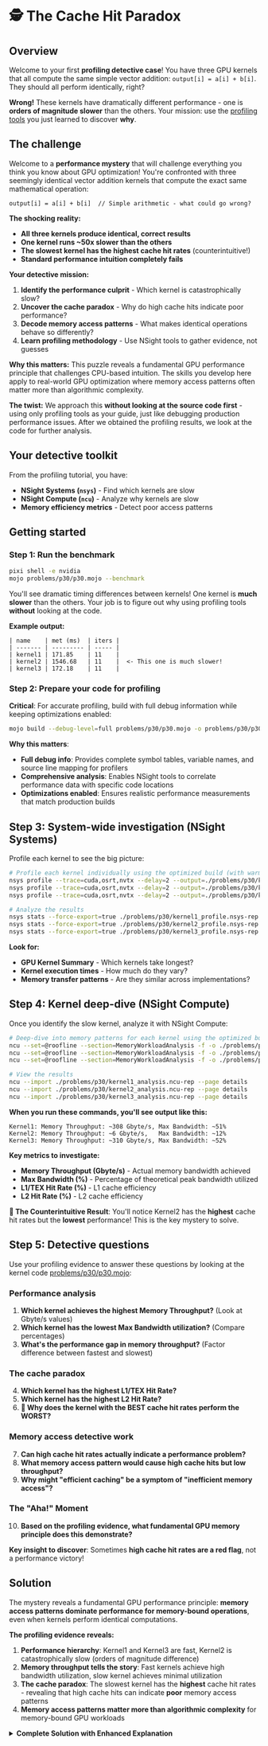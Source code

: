 # 🕵 The Cache Hit Paradox

## Overview

Welcome to your first **profiling detective case**! You have three GPU kernels that all compute the same simple vector addition: `output[i] = a[i] + b[i]`. They should all perform identically, right?

**Wrong!** These kernels have dramatically different performance - one is **orders of magnitude slower** than the others. Your mission: use the [profiling tools](./nvidia_profiling_basics.md) you just learned to discover **why**.

## The challenge

Welcome to a **performance mystery** that will challenge everything you think you know about GPU optimization! You're confronted with three seemingly identical vector addition kernels that compute the exact same mathematical operation:

```
output[i] = a[i] + b[i]  // Simple arithmetic - what could go wrong?
```

**The shocking reality:**

- **All three kernels produce identical, correct results**
- **One kernel runs ~50x slower than the others**
- **The slowest kernel has the highest cache hit rates** (counterintuitive!)
- **Standard performance intuition completely fails**

**Your detective mission:**

1. **Identify the performance culprit** - Which kernel is catastrophically slow?
2. **Uncover the cache paradox** - Why do high cache hits indicate poor performance?
3. **Decode memory access patterns** - What makes identical operations behave so differently?
4. **Learn profiling methodology** - Use NSight tools to gather evidence, not guesses

**Why this matters:** This puzzle reveals a fundamental GPU performance principle that challenges CPU-based intuition. The skills you develop here apply to real-world GPU optimization where memory access patterns often matter more than algorithmic complexity.

**The twist:** We approach this **without looking at the source code first** - using only profiling tools as your guide, just like debugging production performance issues. After we obtained the profiling results, we look at the code for further analysis.

## Your detective toolkit

From the profiling tutorial, you have:

- **NSight Systems (`nsys`)** - Find which kernels are slow
- **NSight Compute (`ncu`)** - Analyze why kernels are slow
- **Memory efficiency metrics** - Detect poor access patterns

## Getting started

### Step 1: Run the benchmark

```bash
pixi shell -e nvidia
mojo problems/p30/p30.mojo --benchmark
```

You'll see dramatic timing differences between kernels! One kernel is **much slower** than the others. Your job is to figure out why using profiling tools **without** looking at the code.

**Example output:**

```
| name    | met (ms)  | iters |
| ------- | --------- | ----- |
| kernel1 | 171.85    | 11    |
| kernel2 | 1546.68   | 11    |  <- This one is much slower!
| kernel3 | 172.18    | 11    |
```

### Step 2: Prepare your code for profiling

**Critical**: For accurate profiling, build with full debug information while keeping optimizations enabled:

```bash
mojo build --debug-level=full problems/p30/p30.mojo -o problems/p30/p30_profiler
```

**Why this matters**:

- **Full debug info**: Provides complete symbol tables, variable names, and source line mapping for profilers
- **Comprehensive analysis**: Enables NSight tools to correlate performance data with specific code locations
- **Optimizations enabled**: Ensures realistic performance measurements that match production builds

## Step 3: System-wide investigation (NSight Systems)

Profile each kernel to see the big picture:

```bash
# Profile each kernel individually using the optimized build (with warmup to avoid cold start effects)
nsys profile --trace=cuda,osrt,nvtx --delay=2 --output=./problems/p30/kernel1_profile ./problems/p30/p30_profiler --kernel1
nsys profile --trace=cuda,osrt,nvtx --delay=2 --output=./problems/p30/kernel2_profile ./problems/p30/p30_profiler --kernel2
nsys profile --trace=cuda,osrt,nvtx --delay=2 --output=./problems/p30/kernel3_profile ./problems/p30/p30_profiler --kernel3

# Analyze the results
nsys stats --force-export=true ./problems/p30/kernel1_profile.nsys-rep > ./problems/p30/kernel1_profile.txt
nsys stats --force-export=true ./problems/p30/kernel2_profile.nsys-rep > ./problems/p30/kernel2_profile.txt
nsys stats --force-export=true ./problems/p30/kernel3_profile.nsys-rep > ./problems/p30/kernel3_profile.txt
```

**Look for:**

- **GPU Kernel Summary** - Which kernels take longest?
- **Kernel execution times** - How much do they vary?
- **Memory transfer patterns** - Are they similar across implementations?

## Step 4: Kernel deep-dive (NSight Compute)

Once you identify the slow kernel, analyze it with NSight Compute:

```bash
# Deep-dive into memory patterns for each kernel using the optimized build
ncu --set=@roofline --section=MemoryWorkloadAnalysis -f -o ./problems/p30/kernel1_analysis ./problems/p30/p30_profiler --kernel1
ncu --set=@roofline --section=MemoryWorkloadAnalysis -f -o ./problems/p30/kernel2_analysis ./problems/p30/p30_profiler --kernel2
ncu --set=@roofline --section=MemoryWorkloadAnalysis -f -o ./problems/p30/kernel3_analysis ./problems/p30/p30_profiler --kernel3

# View the results
ncu --import ./problems/p30/kernel1_analysis.ncu-rep --page details
ncu --import ./problems/p30/kernel2_analysis.ncu-rep --page details
ncu --import ./problems/p30/kernel3_analysis.ncu-rep --page details
```

**When you run these commands, you'll see output like this:**

```
Kernel1: Memory Throughput: ~308 Gbyte/s, Max Bandwidth: ~51%
Kernel2: Memory Throughput: ~6 Gbyte/s,   Max Bandwidth: ~12%
Kernel3: Memory Throughput: ~310 Gbyte/s, Max Bandwidth: ~52%
```

**Key metrics to investigate:**

- **Memory Throughput (Gbyte/s)** - Actual memory bandwidth achieved
- **Max Bandwidth (%)** - Percentage of theoretical peak bandwidth utilized
- **L1/TEX Hit Rate (%)** - L1 cache efficiency
- **L2 Hit Rate (%)** - L2 cache efficiency

**🤔 The Counterintuitive Result**: You'll notice Kernel2 has the **highest** cache hit rates but the **lowest** performance! This is the key mystery to solve.

## Step 5: Detective questions

Use your profiling evidence to answer these questions by looking at the kernel code <a href="{{#include ../_includes/repo_url.md}}/blob/main/problems/p30/p30.mojo" class="filename">problems/p30/p30.mojo</a>:

### Performance analysis

1. **Which kernel achieves the highest Memory Throughput?** (Look at Gbyte/s values)
2. **Which kernel has the lowest Max Bandwidth utilization?** (Compare percentages)
3. **What's the performance gap in memory throughput?** (Factor difference between fastest and slowest)

### The cache paradox

4. **Which kernel has the highest L1/TEX Hit Rate?**
5. **Which kernel has the highest L2 Hit Rate?**
6. **🤯 Why does the kernel with the BEST cache hit rates perform the WORST?**

### Memory access detective work

7. **Can high cache hit rates actually indicate a performance problem?**
8. **What memory access pattern would cause high cache hits but low throughput?**
9. **Why might "efficient caching" be a symptom of "inefficient memory access"?**

### The "Aha!" Moment

10. **Based on the profiling evidence, what fundamental GPU memory principle does this demonstrate?**

**Key insight to discover**: Sometimes **high cache hit rates are a red flag**, not a performance victory!

## Solution

The mystery reveals a fundamental GPU performance principle: **memory access patterns dominate performance for memory-bound operations**, even when kernels perform identical computations.

**The profiling evidence reveals:**

1. **Performance hierarchy**: Kernel1 and Kernel3 are fast, Kernel2 is catastrophically slow (orders of magnitude difference)
2. **Memory throughput tells the story**: Fast kernels achieve high bandwidth utilization, slow kernel achieves minimal utilization
3. **The cache paradox**: The slowest kernel has the **highest** cache hit rates - revealing that high cache hits can indicate **poor** memory access patterns
4. **Memory access patterns matter more than algorithmic complexity** for memory-bound GPU workloads

<details class="solution-details">
<summary><strong>Complete Solution with Enhanced Explanation</strong></summary>

This profiling detective case demonstrates how memory access patterns create orders-of-magnitude performance differences, even when kernels perform identical mathematical operations.

## **Performance evidence from profiling**

**NSight Systems Timeline Analysis:**

- **Kernel 1**: Short execution time - **EFFICIENT**
- **Kernel 3**: Similar to Kernel 1 - **EFFICIENT**
- **Kernel 2**: Dramatically longer execution time - **INEFFICIENT**

**NSight Compute Memory Analysis (Hardware-Agnostic Patterns):**

- **Efficient kernels (1 & 3)**: High memory throughput, good bandwidth utilization, moderate cache hit rates
- **Inefficient kernel (2)**: Very low memory throughput, poor bandwidth utilization, **extremely high cache hit rates**

## **The cache paradox revealed**

**🤯 The Counterintuitive Discovery:**

- **Kernel2 has the HIGHEST cache hit rates** but **WORST performance**
- **This challenges conventional wisdom**: "High cache hits = good performance"
- **The truth**: High cache hit rates can be a **symptom of inefficient memory access patterns**

**Why the Cache Paradox Occurs:**

**Traditional CPU intuition (INCORRECT for GPUs):**

- Higher cache hit rates always mean better performance
- Cache hits reduce memory traffic, improving efficiency

**GPU memory reality (CORRECT understanding):**

- **Coalescing matters more than caching** for memory-bound workloads
- **Poor access patterns** can cause artificial cache hit inflation
- **Memory bandwidth utilization** is the real performance indicator

## **Root cause analysis - memory access patterns**

**Actual Kernel Implementations from p30.mojo:**

**Kernel 1 - Efficient Coalesced Access:**

```mojo
{{#include ../../../problems/p30/p30.mojo:kernel1}}
```

*Standard thread indexing - adjacent threads access adjacent memory*

**Kernel 2 - Inefficient Strided Access:**

```mojo
{{#include ../../../problems/p30/p30.mojo:kernel2}}
```

*Large stride=512 creates memory access gaps - same operation but scattered access*

**Kernel 3 - Efficient Reverse Access:**

```mojo
{{#include ../../../problems/p30/p30.mojo:kernel3}}
```

*Reverse indexing but still predictable - adjacent threads access adjacent addresses (just backwards)*

**Pattern Analysis:**

- **Kernel 1**: Classic coalesced access - adjacent threads access adjacent memory
- **Kernel 2**: Catastrophic strided access - threads jump by 512 elements
- **Kernel 3**: Reverse but still coalesced within warps - predictable pattern

## **Understanding the memory system**

**GPU Memory Architecture Fundamentals:**

- **Warp execution**: 32 threads execute together
- **Cache line size**: 128 bytes (32 float32 values)
- **Coalescing requirement**: Adjacent threads should access adjacent memory

**p30.mojo Configuration Details:**

```mojo
alias SIZE = 16 * 1024 * 1024          # 16M elements (64MB of float32 data)
alias THREADS_PER_BLOCK = (1024, 1)    # 1024 threads per block
alias BLOCKS_PER_GRID = (SIZE // 1024, 1)  # 16,384 blocks total
alias dtype = DType.float32             # 4 bytes per element
```

**Why these settings matter:**

- **Large dataset (16M)**: Makes memory access patterns clearly visible
- **1024 threads/block**: Maximum CUDA threads per block
- **32 warps/block**: Each block contains 32 warps of 32 threads each

**Memory Access Efficiency Visualization:**

```
KERNEL 1 (Coalesced):           KERNEL 2 (Strided by 512):
Warp threads 0-31:             Warp threads 0-31:
  Thread 0: Memory[0]            Thread 0: Memory[0]
  Thread 1: Memory[1]            Thread 1: Memory[512]
  Thread 2: Memory[2]            Thread 2: Memory[1024]
  ...                           ...
  Thread 31: Memory[31]          Thread 31: Memory[15872]

Result: 1 cache line fetch       Result: 32 separate cache line fetches
Status: ~308 GB/s throughput     Status: ~6 GB/s throughput
Cache: Efficient utilization     Cache: Same lines hit repeatedly!
```

**KERNEL 3 (Reverse but Coalesced):**

```
Warp threads 0-31 (first iteration):
  Thread 0: Memory[SIZE-1]     (reverse_i = SIZE-1-0)
  Thread 1: Memory[SIZE-2]     (reverse_i = SIZE-1-1)
  Thread 2: Memory[SIZE-3]     (reverse_i = SIZE-1-2)
  ...
  Thread 31: Memory[SIZE-32]   (reverse_i = SIZE-1-31)

Result: Adjacent addresses (just backwards)
Status: ~310 GB/s throughput (nearly identical to Kernel 1)
Cache: Efficient utilization despite reverse order
```

## **The cache paradox explained**

**Why Kernel2 (stride=512) has high cache hit rates but poor performance:**

**The stride=512 disaster explained:**

```mojo
# Each thread processes multiple elements with huge gaps:
Thread 0: elements [0, 512, 1024, 1536, 2048, ...]
Thread 1: elements [1, 513, 1025, 1537, 2049, ...]
Thread 2: elements [2, 514, 1026, 1538, 2050, ...]
...
```

**Why this creates the cache paradox:**

1. **Cache line repetition**: Each 512-element jump stays within overlapping cache line regions
2. **False efficiency illusion**: Same cache lines accessed repeatedly = artificially high "hit rates"
3. **Bandwidth catastrophe**: 32 threads × 32 separate cache lines = massive memory traffic
4. **Warp execution mismatch**: GPU designed for coalesced access, but getting scattered access

**Concrete example with float32 (4 bytes each):**

- **Cache line**: 128 bytes = 32 float32 values
- **Stride 512**: Thread jumps by 512×4 = 2048 bytes = 16 cache lines apart!
- **Warp impact**: 32 threads need 32 different cache lines instead of 1

**The key insight**: High cache hits in Kernel2 are **repeated access to inefficiently fetched data**, not smart caching!

## **Profiling methodology insights**

**Systematic Detective Approach:**

**Phase 1: NSight Systems (Big Picture)**

- Identify which kernels are slow
- Rule out obvious bottlenecks (memory transfers, API overhead)
- Focus on kernel execution time differences

**Phase 2: NSight Compute (Deep Analysis)**

- Analyze memory throughput metrics
- Compare bandwidth utilization percentages
- Investigate cache hit rates and patterns

**Phase 3: Connect Evidence to Theory**

```
PROFILING EVIDENCE → CODE ANALYSIS:

NSight Compute Results:           Actual Code Pattern:
- Kernel1: ~308 GB/s            → i = block_idx*block_dim + thread_idx (coalesced)
- Kernel2: ~6 GB/s, 99% L2 hits → i += 512 (catastrophic stride)
- Kernel3: ~310 GB/s            → reverse_i = size-1-forward_i (reverse coalesced)

The profiler data directly reveals the memory access efficiency!
```

**Evidence-to-Code Connection:**

- **High throughput + normal cache rates** = Coalesced access (Kernels 1 & 3)
- **Low throughput + high cache rates** = Inefficient strided access (Kernel 2)
- **Memory bandwidth utilization** reveals true efficiency regardless of cache statistics

## **Real-world performance implications**

**This pattern affects many GPU applications:**

**Scientific Computing:**

- **Stencil computations**: Neighbor access patterns in grid simulations
- **Linear algebra**: Matrix traversal order (row-major vs column-major)
- **PDE solvers**: Grid point access patterns in finite difference methods

**Graphics and Image Processing:**

- **Texture filtering**: Sample access patterns in shaders
- **Image convolution**: Filter kernel memory access
- **Color space conversion**: Channel interleaving strategies

**Machine Learning:**

- **Matrix operations**: Memory layout optimization in GEMM
- **Tensor contractions**: Multi-dimensional array access patterns
- **Data loading**: Batch processing and preprocessing pipelines

## **Fundamental GPU optimization principles**

**Memory-First Optimization Strategy:**

1. **Memory patterns dominate**: Access patterns often matter more than algorithmic complexity
2. **Coalescing is critical**: Design for adjacent threads accessing adjacent memory
3. **Measure bandwidth utilization**: Focus on actual throughput, not just cache statistics
4. **Profile systematically**: Use NSight tools to identify real bottlenecks

**Key Technical Insights:**

- **Memory-bound workloads**: Bandwidth utilization determines performance
- **Cache metrics can mislead**: High hit rates don't always indicate efficiency
- **Warp-level thinking**: Design access patterns for 32-thread execution groups
- **Hardware-aware programming**: Understanding GPU memory hierarchy is essential

## **Key takeaways**

This detective case reveals that **GPU performance optimization requires abandoning CPU intuition** for **memory-centric thinking**:

**Critical insights:**

- High cache hit rates can indicate poor memory access patterns (not good performance)
- Memory bandwidth utilization matters more than cache statistics
- Simple coalesced patterns often outperform complex algorithms
- Profiling tools reveal counterintuitive performance truths

**Practical methodology:**

- Profile systematically with NSight Systems and NSight Compute
- Design for adjacent threads accessing adjacent memory (coalescing)
- Let profiler evidence guide optimization decisions, not intuition

The cache paradox demonstrates that **high-level metrics can mislead without architectural understanding** - applicable far beyond GPU programming.

</details>
